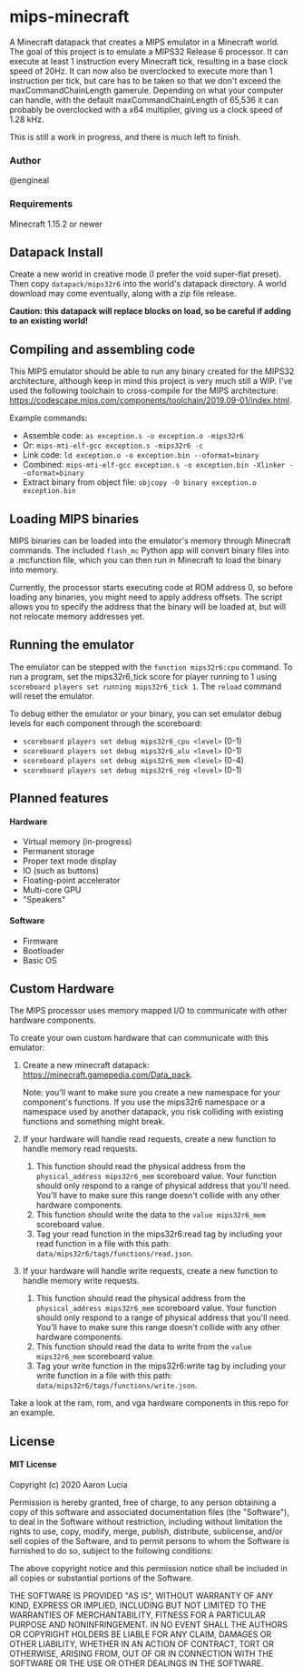 # mips-minecraft
A Minecraft datapack that creates a MIPS emulator in a Minecraft world. The goal of this project is to emulate a MIPS32 Release 6 processor. It can execute at least 1 instruction every Minecraft tick, resulting in a base clock speed of 20Hz. It can now also be overclocked to execute more than 1 instruction per tick, but care has to be taken so that we don't exceed the maxCommandChainLength gamerule. Depending on what your computer can handle, with the default maxCommandChainLength of 65,536 it can probably be overclocked with a x64 multiplier, giving us a clock speed of 1.28 kHz.

This is still a work in progress, and there is much left to finish.

### Author
@engineal

### Requirements
Minecraft 1.15.2 or newer

## Datapack Install
Create a new world in creative mode (I prefer the void super-flat preset). Then copy `datapack/mips32r6` into the world's datapack directory. A world download may come eventually, along with a zip file release.

**Caution: this datapack will replace blocks on load, so be careful if adding to an existing world!**

## Compiling and assembling code
This MIPS emulator should be able to run any binary created for the MIPS32 architecture, although keep in mind this project is very much still a WIP. I've used the following toolchain to cross-compile for the MIPS architecture: https://codescape.mips.com/components/toolchain/2019.09-01/index.html.

Example commands:
* Assemble code: `as exception.s -o exception.o -mips32r6`
* Or: `mips-mti-elf-gcc exception.s -mips32r6 -c`
* Link code: `ld exception.o -o exception.bin --oformat=binary`
* Combined: `mips-mti-elf-gcc exception.s -o exception.bin -Xlinker --oformat=binary`
* Extract binary from object file: `objcopy -O binary exception.o exception.bin`

## Loading MIPS binaries
MIPS binaries can be loaded into the emulator's memory through Minecraft commands. The included `flash_mc` Python app will convert binary files into a .mcfunction file, which you can then run in Minecraft to load the binary into memory.

Currently, the processor starts executing code at ROM address 0, so before loading any binaries, you might need to apply address offsets. The script allows you to specify the address that the binary will be loaded at, but will not relocate memory addresses yet.

## Running the emulator
The emulator can be stepped with the `function mips32r6:cpu` command. To run a program, set the mips32r6_tick score for player running to 1 using `scoreboard players set running mips32r6_tick 1`. The `reload` command will reset the emulator.

To debug either the emulator or your binary, you can set emulator debug levels for each component through the scoreboard:
* `scoreboard players set debug mips32r6_cpu <level>` (0-1)
* `scoreboard players set debug mips32r6_alu <level>` (0-1)
* `scoreboard players set debug mips32r6_mem <level>` (0-4)
* `scoreboard players set debug mips32r6_reg <level>` (0-1)

## Planned features
#### Hardware
* Virtual memory (in-progress)
* Permanent storage
* Proper text mode display
* IO (such as buttons)
* Floating-point accelerator
* Multi-core GPU
* "Speakers"

#### Software
* Firmware
* Bootloader
* Basic OS

## Custom Hardware
The MIPS processor uses memory mapped I/O to communicate with other hardware components.

To create your own custom hardware that can communicate with this emulator:

1. Create a new minecraft datapack: https://minecraft.gamepedia.com/Data_pack.

   Note: you'll want to make sure you create a new namespace for your component's functions. If you use the mips32r6 namespace or a namespace used by another datapack, you risk colliding with existing functions and something might break.


2. If your hardware will handle read requests, create a new function to handle memory read requests.

   1. This function should read the physical address from the `physical_address mips32r6_mem` scoreboard value. Your function should only respond to a range of physical address that you'll need. You'll have to make sure this range doesn't collide with any other hardware components.
   2. This function should write the data to the `value mips32r6_mem` scoreboard value.
   3. Tag your read function in the mips32r6:read tag by including your read function in a file with this path: `data/mips32r6/tags/functions/read.json`.


3. If your hardware will handle write requests, create a new function to handle memory write requests.

   1. This function should read the physical address from the `physical_address mips32r6_mem` scoreboard value. Your function should only respond to a range of physical address that you'll need. You'll have to make sure this range doesn't collide with any other hardware components.
   2. This function should read the data to write from the `value mips32r6_mem` scoreboard value.
   3. Tag your write function in the mips32r6:write tag by including your write function in a file with this path: `data/mips32r6/tags/functions/write.json`.


Take a look at the ram, rom, and vga hardware components in this repo for an example.


## License
#### MIT License

Copyright (c) 2020 Aaron Lucia

Permission is hereby granted, free of charge, to any person obtaining a copy
of this software and associated documentation files (the "Software"), to deal
in the Software without restriction, including without limitation the rights
to use, copy, modify, merge, publish, distribute, sublicense, and/or sell
copies of the Software, and to permit persons to whom the Software is
furnished to do so, subject to the following conditions:

The above copyright notice and this permission notice shall be included in all
copies or substantial portions of the Software.

THE SOFTWARE IS PROVIDED "AS IS", WITHOUT WARRANTY OF ANY KIND, EXPRESS OR
IMPLIED, INCLUDING BUT NOT LIMITED TO THE WARRANTIES OF MERCHANTABILITY,
FITNESS FOR A PARTICULAR PURPOSE AND NONINFRINGEMENT. IN NO EVENT SHALL THE
AUTHORS OR COPYRIGHT HOLDERS BE LIABLE FOR ANY CLAIM, DAMAGES OR OTHER
LIABILITY, WHETHER IN AN ACTION OF CONTRACT, TORT OR OTHERWISE, ARISING FROM,
OUT OF OR IN CONNECTION WITH THE SOFTWARE OR THE USE OR OTHER DEALINGS IN THE
SOFTWARE.
